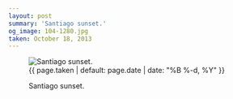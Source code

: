```yaml
---
layout: post
summary: 'Santiago sunset.'
og_image: 104-1280.jpg
taken: October 18, 2013
---
```


<figure class="post">
<img alt="Santiago sunset." sizes="(min-width: 700px) 50vw, calc(100vw - 2rem)" src="{{ site.assets_url }}/104-640.jpg" srcset="{{ site.assets_url }}/104-1280.jpg 1280w, {{ site.assets_url }}/104-960.jpg 960w, {{ site.assets_url }}/104-640.jpg 640w, {{ site.assets_url }}/104-320.jpg 320w"/>
<figcaption>
<time>{{ page.taken | default: page.date | date: "%B %-d, %Y" }}</time>
<p>Santiago sunset.</p>
</figcaption>
</figure>
